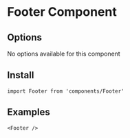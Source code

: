 # Footer Component


## Options
No options available for this component

## Install
```
import Footer from 'components/Footer'
```

## Examples
```
<Footer />
```